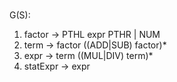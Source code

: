 # 

G(S):
1. factor -> PTHL expr PTHR | NUM
2. term -> factor ((ADD|SUB) factor)*
3. expr -> term ((MUL|DIV) term)*
4. statExpr -> expr
